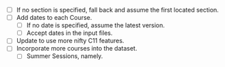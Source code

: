 - [ ] If no section is specified, fall back and assume the first located section.
- [ ] Add dates to each Course.
	- [ ] If no date is specified, assume the latest version.
	- [ ] Accept dates in the input files.
- [ ] Update to use more nifty C11 features.
- [ ] Incorporate more courses into the dataset.
	- [ ] Summer Sessions, namely.
